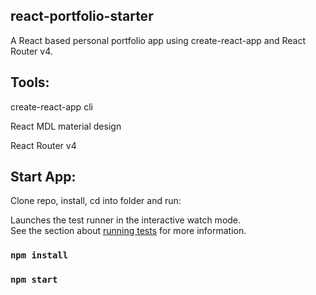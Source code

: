 ## react-portfolio-starter

A React based personal portfolio app using create-react-app and React Router v4.

## Tools:

create-react-app cli

React MDL material design

React Router v4

## Start App:

Clone repo, install, cd into folder and run:

Launches the test runner in the interactive watch mode.<br>
See the section about [running tests](https://facebook.github.io/create-react-app/docs/running-tests) for more information.

### `npm install`
### `npm start`

